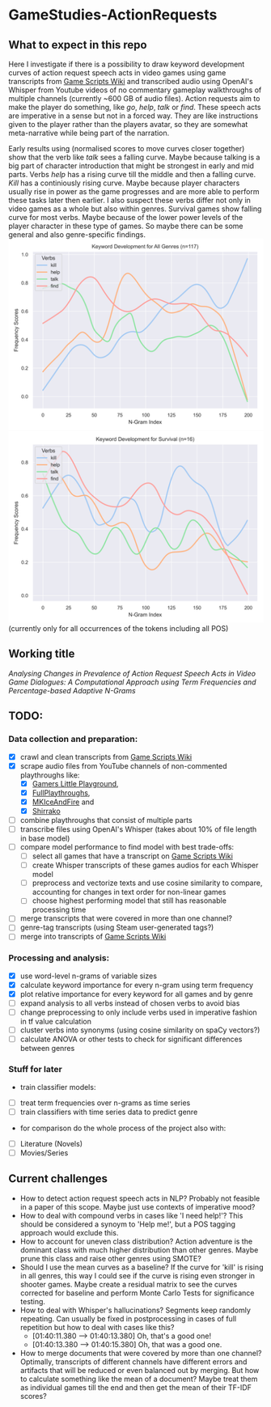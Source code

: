 # GameStudies-ActionRequests
## What to expect in this repo
Here I investigate if there is a possibility to draw keyword development curves of action request speech acts in video games using game transcripts from [Game Scripts Wiki](https://game-scripts-wiki.blogspot.com/) and transcribed audio using OpenAI's Whisper from Youtube videos of no commentary gameplay walkthroughs of multiple channels (currently ~600 GB of audio files). 
Action requests aim to make the player do something, like *go*, *help*, *talk* or *find*. 
These speech acts are imperative in a sense but not in a forced way. 
They are like instructions given to the player rather than the players avatar, so they are somewhat meta-narrative while being part of the narration. 

Early results using (normalised scores to move curves closer together) show that the verb like *talk* sees a falling curve. Maybe because talking is a big part of character introduction that might be strongest in early and mid parts. 
Verbs *help* has a rising curve till the middle and then a falling curve. *Kill* has a continiously rising curve. 
Maybe because player characters usually rise in power as the game progresses and are more able to perform these tasks later then earlier. 
I also suspect these verbs differ not only in video games as a whole but also within genres. 
Survival games show falling curve for most verbs. 
Maybe because of the lower power levels of the player character in these type of games. 
So maybe there can be some general and also genre-specific findings.
![Early general findings](data/results/plots/lineplot-All_Genres.png)
![Early survival findings](data/results/plots/lineplot-Survival.png)
(currently only for all occurrences of the tokens including all POS)

## Working title
*Analysing Changes in Prevalence of Action Request Speech Acts in Video Game Dialogues: A Computational Approach using Term Frequencies and Percentage-based Adaptive N-Grams*

## TODO:
### Data collection and preparation:
- [x] crawl and clean transcripts from [Game Scripts Wiki](https://game-scripts-wiki.blogspot.com/)
- [x] scrape audio files from YouTube channels of non-commented playthroughs like: 
  - [x] [Gamers Little Playground](https://www.youtube.com/@glp), 
  - [x] [FullPlaythroughs](https://www.youtube.com/@FullPlaythroughs), 
  - [x] [MKIceAndFire](https://www.youtube.com/@MKIceAndFire) and 
  - [x] [Shirrako](https://www.youtube.com/@Shirrako)
- [ ] combine playthroughs that consist of multiple parts
- [ ] transcribe files using OpenAI's Whisper (takes about 10% of file length in base model)
- [ ] compare model performance to find model with best trade-offs:
  - [ ] select all games that have a transcript on [Game Scripts Wiki](https://game-scripts-wiki.blogspot.com/)
  - [ ] create Whisper transcripts of these games audios for each Whisper model
  - [ ] preprocess and vectorize texts and use cosine similarity to compare, accounting for changes in text order for non-linear games
  - [ ] choose highest performing model that still has reasonable processing time
- [ ] merge transcripts that were covered in more than one channel?
- [ ] genre-tag transcripts (using Steam user-generated tags?)
- [ ] merge into transcripts of [Game Scripts Wiki](https://game-scripts-wiki.blogspot.com/)

### Processing and analysis:
- [x] use word-level n-grams of variable sizes
- [x] calculate keyword importance for every n-gram using term frequency
- [x] plot relative importance for every keyword for all games and by genre
- [ ] expand analysis to all verbs instead of chosen verbs to avoid bias
- [ ] change preprocessing to only include verbs used in imperative fashion in tf value calculation
- [ ] cluster verbs into synonyms (using cosine similarity on spaCy vectors?)
- [ ] calculate ANOVA or other tests to check for significant differences between genres

### Stuff for later
- train classifier models:
- [ ] treat term frequencies over n-grams as time series
- [ ] train classifiers with time series data to predict genre
- for comparison do the whole process of the project also with:
- [ ] Literature (Novels)
- [ ] Movies/Series

## Current challenges
- How to detect action request speech acts in NLP? Probably not feasible in a paper of this scope. Maybe just use contexts of imperative mood?
- How to deal with compound verbs in cases like 'I need help!'? This should be considered a synoym to 'Help me!', but a POS tagging approach would exclude this.
- How to account for uneven class distribution? Action adventure is the dominant class with much higher distribution than other genres. Maybe prune this class and raise other genres using SMOTE?
- Should I use the mean curves as a baseline? If the curve for 'kill' is rising in all genres, this way I could see if the curve is rising even stronger in shooter games. Maybe create a residual matrix to see the curves corrected for baseline and perform Monte Carlo Tests for significance testing.
- How to deal with Whisper's hallucinations? Segments keep randomly repeating. Can usually be fixed in postprocessing in cases of full repetition but how to deal with cases like this?
  - [01:40:11.380 --> 01:40:13.380]  Oh, that's a good one!
  - [01:40:13.380 --> 01:40:15.380]  Oh, that was a good one.
- How to merge documents that were covered by more than one channel? Optimally, transcripts of different channels have different errors and artifacts that will be reduced or even balanced out by merging. But how to calculate something like the mean of a document? Maybe treat them as individual games till the end and then get the mean of their TF-IDF scores?
